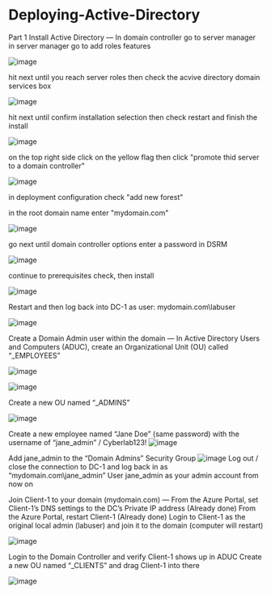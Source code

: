 # Deploying-Active-Directory

Part 1
Install Active Directory
—
In domain controller go to server manager in server manager go to add roles features

![image](https://github.com/user-attachments/assets/7c47b661-da9f-4233-be1c-f87e5f67d330)

hit next until you reach server roles then check the acvive directory domain services box

![image](https://github.com/user-attachments/assets/7c5ca718-6e98-48a6-9e7f-f011f2263a23)

hit next until confirm installation selection then check restart and finish the install

![image](https://github.com/user-attachments/assets/83aa6839-7b76-4368-94ca-30e3b2f4c84c)

on the top right side click on the yellow flag then click "promote thid server to a domain controller"

![image](https://github.com/user-attachments/assets/b20353e9-4333-4135-ad9b-29413015a8ae)

in deployment configuration check "add new forest" 

in the root domain name enter "mydomain.com"

![image](https://github.com/user-attachments/assets/4d9a708a-5483-4abb-92ff-53c0c4b5f586)

go next until domain controller options enter a password in DSRM

![image](https://github.com/user-attachments/assets/cfd9fc8a-8ce1-4124-8120-0085f58e4738)

continue to prerequisites check, then install

![image](https://github.com/user-attachments/assets/972fc1a5-eac0-4681-a379-d0a87feaa22b)

Restart and then log back into DC-1 as user: mydomain.com\labuser

![image](https://github.com/user-attachments/assets/0224e2f6-81ca-4008-acec-f00e7971e374)



Create a Domain Admin user within the domain
—
In Active Directory Users and Computers (ADUC), create an Organizational Unit (OU) called “_EMPLOYEES”

![image](https://github.com/user-attachments/assets/9cfe4694-e86e-43af-91d1-fe8f9e7cb694)

![image](https://github.com/user-attachments/assets/d28bf0da-8079-4453-888f-d07a5bf1d175)

Create a new OU named “_ADMINS”

![image](https://github.com/user-attachments/assets/f052d88c-5886-4696-8156-5405de563d6b)

Create a new employee named “Jane Doe” (same password) with the username of “jane_admin” / Cyberlab123!
![image](https://github.com/user-attachments/assets/28e736c6-91e8-4e41-89e0-9951d7b826d6)

Add jane_admin to the “Domain Admins” Security Group
![image](https://github.com/user-attachments/assets/211c04e4-2429-4c3a-9c48-6ca7a9cfcc77)
Log out / close the connection to DC-1 and log back in as “mydomain.com\jane_admin”
User jane_admin as your admin account from now on


Join Client-1 to your domain (mydomain.com)
—
From the Azure Portal, set Client-1’s DNS settings to the DC’s Private IP address (Already done)
From the Azure Portal, restart Client-1 (Already done)
Login to Client-1 as the original local admin (labuser) and join it to the domain (computer will restart)

![image](https://github.com/user-attachments/assets/31da89e6-7e46-4f2b-9be2-9c5b85db2743)

Login to the Domain Controller and verify Client-1 shows up in ADUC
Create a new OU named “_CLIENTS” and drag Client-1 into there

![image](https://github.com/user-attachments/assets/b26d3144-7d86-42b9-a1a7-151aeb08e367)


